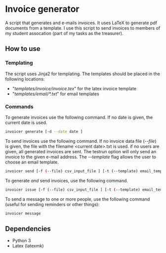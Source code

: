 # Invoice generator

A script that generates and e-mails invoices. It uses LaTeX to generate pdf documents from a template. I use this script to send invoices to members of my student assocation (part of my tasks as the treasurer).

## How to use

### Templating

The script uses Jinja2 for templating. The templates should be placed in the following locations:

   * "*templates/invoice/invoice.tex*" for the latex invoice template
   * "*templates/email/\*.txt*" for email templates

### Commands

To generate invoices use the following command. If no date is given, the current date is used. 
~~~bash
invoicer generate [-d --date date ]     
~~~

To send invoices use the following command. If no invoice data file (*--file*) is given, the file with the filename \<current date>.txt is used. if no users are given, all generated invoices are sent. The testrun option will only send an invoice to the given e-mail address. The *--template* flag allows the user to choose an email template.

~~~bash
invoicer send [-f (--file) csv_input_file ] [-t (--template) email_template] [-u (--users) user1 user2 ... ] [--testrun]
~~~

To generate *and* send invoices, use the following command.

~~~bash
invoicer issue [-f (--file) csv_input_file ] [-t (--template) email_template] [-u (--users) user1 user2 ... ] [--testrun]
~~~

To send a message to one or more people, use the following command (useful for sending reminders or other things):

~~~bash
invoicer message
~~~



## Dependencies
* Python 3
* Latex (latexmk)